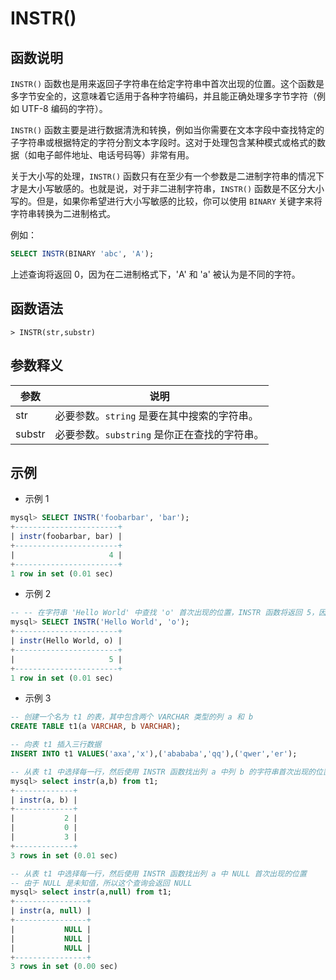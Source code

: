 # **INSTR()**

## **函数说明**

`INSTR()` 函数也是用来返回子字符串在给定字符串中首次出现的位置。这个函数是多字节安全的，这意味着它适用于各种字符编码，并且能正确处理多字节字符（例如 UTF-8 编码的字符）。

`INSTR()` 函数主要是进行数据清洗和转换，例如当你需要在文本字段中查找特定的子字符串或根据特定的字符分割文本字段时。这对于处理包含某种模式或格式的数据（如电子邮件地址、电话号码等）非常有用。

关于大小写的处理，`INSTR()` 函数只有在至少有一个参数是二进制字符串的情况下才是大小写敏感的。也就是说，对于非二进制字符串，`INSTR()` 函数是不区分大小写的。但是，如果你希望进行大小写敏感的比较，你可以使用 `BINARY` 关键字来将字符串转换为二进制格式。

例如：

```sql
SELECT INSTR(BINARY 'abc', 'A');
```

上述查询将返回 0，因为在二进制格式下，'A' 和 'a' 被认为是不同的字符。

## **函数语法**

```
> INSTR(str,substr)
```

## **参数释义**

|  参数   | 说明  |
|  ----  | ----  |
| str | 必要参数。`string` 是要在其中搜索的字符串。|
| substr | 必要参数。`substring` 是你正在查找的字符串。|

## **示例**

- 示例 1

```sql
mysql> SELECT INSTR('foobarbar', 'bar');
+-----------------------+
| instr(foobarbar, bar) |
+-----------------------+
|                     4 |
+-----------------------+
1 row in set (0.01 sec)
```

- 示例 2

```sql
-- -- 在字符串 'Hello World' 中查找 'o' 首次出现的位置，INSTR 函数将返回 5，因为 'o' 首次出现在 'Hello World' 中的第 5 个位置
mysql> SELECT INSTR('Hello World', 'o');
+-----------------------+
| instr(Hello World, o) |
+-----------------------+
|                     5 |
+-----------------------+
1 row in set (0.01 sec)
```

- 示例 3

```sql
-- 创建一个名为 t1 的表，其中包含两个 VARCHAR 类型的列 a 和 b
CREATE TABLE t1(a VARCHAR, b VARCHAR);

-- 向表 t1 插入三行数据
INSERT INTO t1 VALUES('axa','x'),('abababa','qq'),('qwer','er');

-- 从表 t1 中选择每一行，然后使用 INSTR 函数找出列 a 中列 b 的字符串首次出现的位置
mysql> select instr(a,b) from t1;
+-------------+
| instr(a, b) |
+-------------+
|           2 |
|           0 |
|           3 |
+-------------+
3 rows in set (0.01 sec)

-- 从表 t1 中选择每一行，然后使用 INSTR 函数找出列 a 中 NULL 首次出现的位置
-- 由于 NULL 是未知值，所以这个查询会返回 NULL
mysql> select instr(a,null) from t1;
+----------------+
| instr(a, null) |
+----------------+
|           NULL |
|           NULL |
|           NULL |
+----------------+
3 rows in set (0.00 sec)
```
